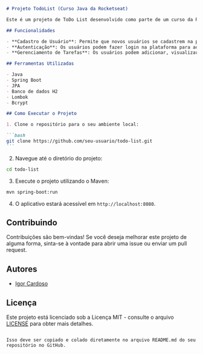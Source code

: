 ````markdown
# Projeto TodoList (Curso Java da Rocketseat)

Este é um projeto de ToDo List desenvolvido como parte de um curso da Rocketseat. O projeto foi construído utilizando Java com Spring Boot, JPA, banco de dados H2, Lombok e Bcrypt para a criptografia de senhas.

## Funcionalidades

- **Cadastro de Usuário**: Permite que novos usuários se cadastrem na plataforma.
- **Autenticação**: Os usuários podem fazer login na plataforma para acessar suas listas de tarefas.
- **Gerenciamento de Tarefas**: Os usuários podem adicionar, visualizar e editar tarefas em suas listas.

## Ferramentas Utilizadas

- Java
- Spring Boot
- JPA
- Banco de dados H2
- Lombok
- Bcrypt

## Como Executar o Projeto

1. Clone o repositório para o seu ambiente local:

```bash
git clone https://github.com/seu-usuario/todo-list.git
```
````

2. Navegue até o diretório do projeto:

```bash
cd todo-list
```

3. Execute o projeto utilizando o Maven:

```bash
mvn spring-boot:run
```

4. O aplicativo estará acessível em `http://localhost:8080`.

## Contribuindo

Contribuições são bem-vindas! Se você deseja melhorar este projeto de alguma forma, sinta-se à vontade para abrir uma issue ou enviar um pull request.

## Autores

- [Igor Cardoso](https://github.com/seu-usuario)

## Licença

Este projeto está licenciado sob a Licença MIT - consulte o arquivo [LICENSE](LICENSE) para obter mais detalhes.

```

Isso deve ser copiado e colado diretamente no arquivo README.md do seu repositório no GitHub.
```
